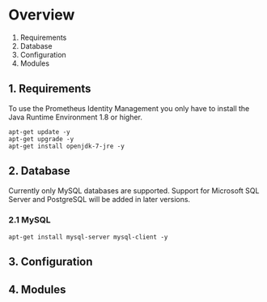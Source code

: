 # Overview
1. Requirements
2. Database
3. Configuration
4. Modules

## 1. Requirements
To use the Prometheus Identity Management you only have to install the Java Runtime Environment 1.8 or higher.

	apt-get update -y
	apt-get upgrade -y
	apt-get install openjdk-7-jre -y
	
## 2. Database
Currently only MySQL databases are supported. Support for Microsoft SQL Server and PostgreSQL will be added in later versions.

### 2.1 MySQL

	apt-get install mysql-server mysql-client -y

## 3. Configuration

## 4. Modules